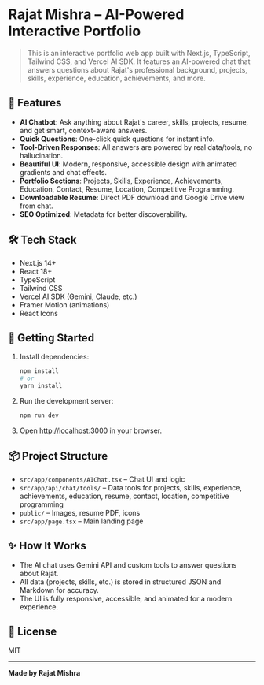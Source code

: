 
# Rajat Mishra – AI-Powered Interactive Portfolio

>This is an interactive portfolio web app built with Next.js, TypeScript, Tailwind CSS, and Vercel AI SDK. It features an AI-powered chat that answers questions about Rajat's professional background, projects, skills, experience, education, achievements, and more.

## 🚀 Features

- **AI Chatbot**: Ask anything about Rajat's career, skills, projects, resume, and get smart, context-aware answers.
- **Quick Questions**: One-click quick questions for instant info.
- **Tool-Driven Responses**: All answers are powered by real data/tools, no hallucination.
- **Beautiful UI**: Modern, responsive, accessible design with animated gradients and chat effects.
- **Portfolio Sections**: Projects, Skills, Experience, Achievements, Education, Contact, Resume, Location, Competitive Programming.
- **Downloadable Resume**: Direct PDF download and Google Drive view from chat.
- **SEO Optimized**: Metadata for better discoverability.

## 🛠️ Tech Stack

- Next.js 14+
- React 18+
- TypeScript
- Tailwind CSS
- Vercel AI SDK (Gemini, Claude, etc.)
- Framer Motion (animations)
- React Icons

## 🏁 Getting Started

1. Install dependencies:
	```bash
	npm install
	# or
	yarn install
	```
2. Run the development server:
	```bash
	npm run dev
	```
3. Open [http://localhost:3000](http://localhost:3000) in your browser.

## 📦 Project Structure

- `src/app/components/AIChat.tsx` – Chat UI and logic
- `src/app/api/chat/tools/` – Data tools for projects, skills, experience, achievements, education, resume, contact, location, competitive programming
- `public/` – Images, resume PDF, icons
- `src/app/page.tsx` – Main landing page

## ✨ How It Works

- The AI chat uses Gemini API and custom tools to answer questions about Rajat.
- All data (projects, skills, etc.) is stored in structured JSON and Markdown for accuracy.
- The UI is fully responsive, accessible, and animated for a modern experience.

## 📄 License

MIT

---
**Made by Rajat Mishra**
